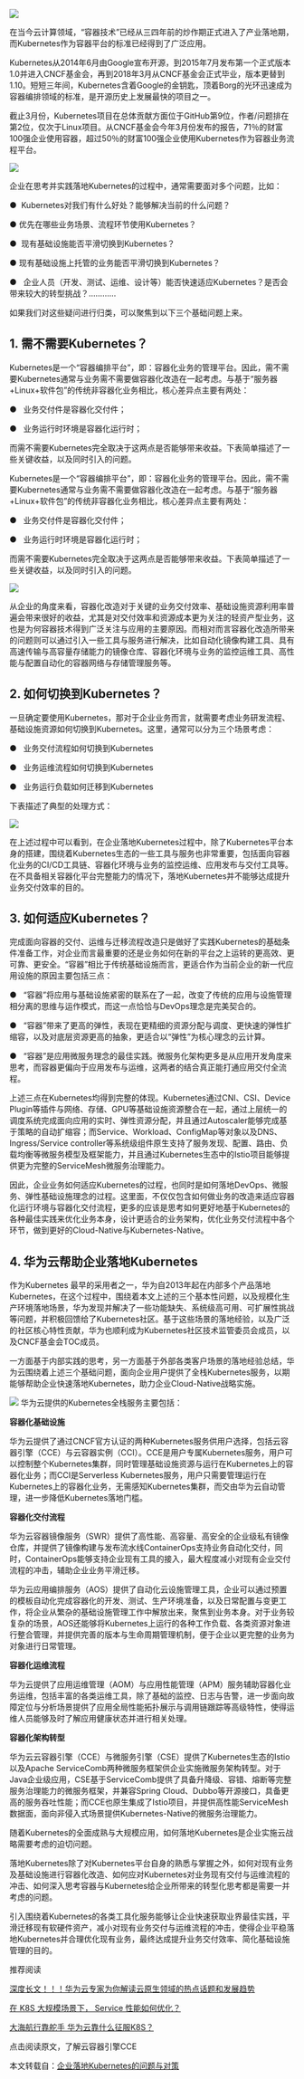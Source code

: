 ![](https://timgsa.baidu.com/timg?image&quality=80&size=b9999_10000&sec=1539179164713&di=69d8899618dae4d3e43d115e4d03b97b&imgtype=0&src=http%3A%2F%2Fztd00.photos.bdimg.com%2Fztd%2Fw%3D350%3Bq%3D70%2Fsign%3D2ebc85f5c03d70cf4cfaac08c8e7a03d%2F4e4a20a4462309f7c1d07ade7b0e0cf3d6cad6bb.jpg)



  

在当今云计算领域，“容器技术”已经从三四年前的炒作期正式进入了产业落地期，而Kubernetes作为容器平台的标准已经得到了广泛应用。

  

Kubernetes从2014年6月由Google宣布开源，到2015年7月发布第一个正式版本1.0并进入CNCF基金会，再到2018年3月从CNCF基金会正式毕业，版本更替到1.10。短短三年间，Kubernetes含着Google的金钥匙，顶着Borg的光环迅速成为容器编排领域的标准，是开源历史上发展最快的项目之一。

  

截止3月份，Kubernetes项目在总体贡献方面位于GitHub第9位，作者/问题排在第2位，仅次于Linux项目。从CNCF基金会今年3月份发布的报告，71％的财富100强企业使用容器，超过50％的财富100强企业使用Kubernetes作为容器业务流程平台。

![](https://oldboy-study.oss-cn-qingdao.aliyuncs.com/QQ%E5%9B%BE%E7%89%8720181010185549.png)

企业在思考并实践落地Kubernetes的过程中，通常需要面对多个问题，比如：  

●  Kubernetes对我们有什么好处？能够解决当前的什么问题？

● 优先在哪些业务场景、流程环节使用Kubernetes？

●  现有基础设施能否平滑切换到Kubernetes？

● 现有基础设施上托管的业务能否平滑切换到Kubernetes？

●   企业人员（开发、测试、运维、设计等）能否快速适应Kubernetes？是否会带来较大的转型挑战？…………

如果我们对这些疑问进行归类，可以聚焦到以下三个基础问题上来。

  

## 1. 需不需要Kubernetes？
Kubernetes是一个“容器编排平台”，即：容器化业务的管理平台。因此，需不需要Kubernetes通常与业务需不需要做容器化改造在一起考虑。与基于“服务器+Linux+软件包”的传统非容器化业务相比，核心差异点主要有两处：

●   业务交付件是容器化交付件；

●   业务运行时环境是容器化运行时；

  

而需不需要Kubernetes完全取决于这两点是否能够带来收益。下表简单描述了一些关键收益，以及同时引入的问题。

  

Kubernetes是一个“容器编排平台”，即：容器化业务的管理平台。因此，需不需要Kubernetes通常与业务需不需要做容器化改造在一起考虑。与基于“服务器+Linux+软件包”的传统非容器化业务相比，核心差异点主要有两处：

●   业务交付件是容器化交付件；

●   业务运行时环境是容器化运行时；

  

而需不需要Kubernetes完全取决于这两点是否能够带来收益。下表简单描述了一些关键收益，以及同时引入的问题。

![](https://oldboy-study.oss-cn-qingdao.aliyuncs.com/%E5%8C%BA%E5%88%AB.png)

从企业的角度来看，容器化改造对于关键的业务交付效率、基础设施资源利用率普遍会带来很好的收益，尤其是对交付效率和资源成本更为关注的轻资产型业务，这也是为何容器技术得到广泛关注与应用的主要原因。而相对而言容器化改造所带来的问题则可以通过引入一些工具与服务进行解决，比如自动化镜像构建工具、具有高速传输与高容量存储能力的镜像仓库、容器化环境与业务的监控运维工具、高性能与配置自动化的容器网络与存储管理服务等。

  

## 2. 如何切换到Kubernetes？


一旦确定要使用Kubernetes，那对于企业业务而言，就需要考虑业务研发流程、基础设施资源如何切换到Kubernetes。这里，通常可以分为三个场景考虑：

●   业务交付流程如何切换到Kubernetes

●   业务运维流程如何切换到Kubernetes

●   业务运行负载如何迁移到Kubernetes

  

下表描述了典型的处理方式：

  
![](https://oldboy-study.oss-cn-qingdao.aliyuncs.com/QQ%E5%9B%BE%E7%89%8720181010184002.png)

在上述过程中可以看到，在企业落地Kubernetes过程中，除了Kubernetes平台本身的搭建，围绕着Kubernetes生态的一些工具与服务也非常重要，包括面向容器化业务的CI/CD工具链、容器化环境与业务的监控运维、应用发布与交付工具等。在不具备相关容器化平台完整能力的情况下，落地Kubernetes并不能够达成提升业务交付效率的目的。

  

## 3. 如何适应Kubernetes？



完成面向容器的交付、运维与迁移流程改造只是做好了实践Kubernetes的基础条件准备工作，对企业而言最重要的还是业务如何在新的平台之上运转的更高效、更可靠、更安全。“容器”相比于传统基础设施而言，更适合作为当前企业的新一代应用设施的原因主要包括三点：

●   “容器”将应用与基础设施紧密的联系在了一起，改变了传统的应用与设施管理相分离的思维与运作模式，而这一点恰恰与DevOps理念是完美契合的。

●   “容器”带来了更高的弹性，表现在更精细的资源分配与调度、更快速的弹性扩缩容，以及对底层资源更高的抽象，更适合以“弹性”为核心理念的云计算。

●   “容器”是应用微服务理念的最佳实践。微服务化架构更多是从应用开发角度来思考，而容器更偏向于应用发布与运维，这两者的结合真正能打通应用交付全流程。

  

上述三点在Kubernetes均得到完整的体现。Kubernetes通过CNI、CSI、Device Plugin等插件与网络、存储、GPU等基础设施资源整合在一起，通过上层统一的调度系统完成面向应用的实时、弹性资源分配，并且通过Autoscaler能够完成基于策略的自动扩缩容；而Service、Workload、ConfigMap等对象以及DNS、Ingress/Service controller等系统级组件原生支持了服务发现、配置、路由、负载均衡等微服务模型及框架能力，并且通过Kubernetes生态中的Istio项目能够提供更为完整的ServiceMesh微服务治理能力。

  

因此，企业业务如何适应Kubernetes的过程，也同时是如何落地DevOps、微服务、弹性基础设施理念的过程。这里面，不仅仅包含如何做业务的改造来适应容器化运行环境与容器化交付流程，更多的应该是思考如何更好地基于Kubernetes的各种最佳实践来优化业务本身，设计更适合的业务架构，优化业务交付流程中各个环节，做到更好的Cloud-Native与Kubernetes-Native。

  

## 4. 华为云帮助企业落地Kubernetes


作为Kubernetes 最早的采用者之一，华为自2013年起在内部多个产品落地Kubernetes，在这个过程中，围绕着本文上述的三个基本性问题，以及规模化生产环境落地场景，华为发现并解决了一些功能缺失、系统级高可用、可扩展性挑战等问题，并积极回馈给了Kubernetes社区。基于这些场景的落地经验，以及广泛的社区核心特性贡献，华为也顺利成为Kubernetes社区技术监管委员会成员，以及CNCF基金会TOC成员。

  

一方面基于内部实践的思考，另一方面基于外部各类客户场景的落地经验总结，华为云围绕着上述三个基础问题，面向企业用户提供了全栈Kubernetes服务，以期能够帮助企业快速落地Kubernetes，助力企业Cloud-Native战略实施。

![](https://oldboy-study.oss-cn-qingdao.aliyuncs.com/QQ%E5%9B%BE%E7%89%8720181010184757.png)
华为云提供的Kubernetes全栈服务主要包括：

  

**容器化基础设施**

华为云提供了通过CNCF官方认证的两种Kubernetes服务供用户选择，包括云容器引擎（CCE）与云容器实例（CCI）。CCE是用户专属Kubernetes服务，用户可以控制整个Kubernetes集群，同时管理基础设施资源与运行在Kubernetes上的容器化业务；而CCI是Serverless Kubernetes服务，用户只需要管理运行在Kubernetes上的容器化业务，无需感知Kubernetes集群，而交由华为云自动管理，进一步降低Kubernetes落地门槛。

  

**容器化交付流程**

华为云容器镜像服务（SWR）提供了高性能、高容量、高安全的企业级私有镜像仓库，并提供了镜像构建与发布流水线ContainerOps支持业务自动化交付，同时，ContainerOps能够支持企业现有工具的接入，最大程度减小对现有企业交付流程的冲击，辅助企业业务平滑迁移。

  

华为云应用编排服务（AOS）提供了自动化云设施管理工具，企业可以通过预置的模板自动化完成容器化的开发、测试、生产环境准备，以及日常配置与变更工作，将企业从繁杂的基础设施管理工作中解放出来，聚焦到业务本身。对于业务较复杂的场景，AOS还能够将Kubernetes上运行的各种工作负载、各类资源对象进行整合管理，并提供完善的版本与生命周期管理机制，便于企业以更完整的业务为对象进行日常管理。

  

**容器化运维流程**

华为云提供了应用运维管理（AOM）与应用性能管理（APM）服务辅助容器化业务运维，包括丰富的各类运维工具，除了基础的监控、日志与告警，进一步面向故障定位与分析场景提供了应用全局性能拓扑展示与调用链跟踪等高级特性，使得运维人员能够及时了解应用健康状态并进行相关处理。

  

**容器化架构转型**

华为云云容器引擎（CCE）与微服务引擎（CSE）提供了Kubernetes生态的Istio以及Apache ServiceComb两种微服务框架供企业实施微服务架构转型。对于Java企业级应用，CSE基于ServiceComb提供了具备升降级、容错、熔断等完整服务治理能力的微服务框架，并兼容Spring Cloud、Dubbo等开源接口，具备更高的服务吞吐性能；而CCE也原生集成了Istio项目，并提供高性能ServiceMesh数据面，面向非侵入式场景提供Kubernetes-Native的微服务治理能力。

  

随着Kubernetes的全面成熟与大规模应用，如何落地Kubernetes是企业实施云战略需要考虑的迫切问题。

落地Kubernetes除了对Kubernetes平台自身的熟悉与掌握之外，如何对现有业务及基础设施进行容器化改造、如何应对Kubernetes对业务现有交付与运维流程的冲击、如何深入思考容器与Kubernetes给企业所带来的转型化思考都是需要一并考虑的问题。

引入围绕着Kubernetes的各类工具化服务能够让企业快速获取业界最佳实践，平滑迁移现有软硬件资产，减小对现有业务交付与运维流程的冲击，使得企业平稳落地Kubernetes并合理优化现有业务，最终达成提升业务交付效率、简化基础设施管理的目的。
 

推荐阅读

[深度长文！！！华为云专家为你解读云原生领域的热点话题和发展趋势](http://mp.weixin.qq.com/s?__biz=MzIzNzU5NTYzMA==&mid=2247483708&idx=1&sn=69941c6bd282f311edf192c59d0bd764&chksm=e8c77fbddfb0f6ab485684cc3f861f30495405de57bc0295b2bc89a60af876fb6f5ceab589f7&scene=21#wechat_redirect)

[在 K8S 大规模场景下， Service 性能如何优化？](https://mp.weixin.qq.com/s?__biz=MzIzNzU5NTYzMA==&mid=2247483742&idx=1&sn=3540b2b3073f4d3831186dbde35d6e9b&chksm=e8c77fdfdfb0f6c9c1ff3acf0553d046143b599760050f64ec52fbfb12b11af33eb15297c6bf&scene=21#wechat_redirect)

[大海航行靠舵手 华为云靠什么征服K8S？](https://mp.weixin.qq.com/s?__biz=MzIzNzU5NTYzMA==&mid=2247483729&idx=1&sn=ab00daadfa8d2f502d481b038e85cdb4&chksm=e8c77fd0dfb0f6c66e3bd1dfaadfaacd4fb12201bf18d886b5fc2207c6fdf92a7bafccb55dfc&scene=21#wechat_redirect)

  

  

点击阅读原文，了解云容器引擎CCE

本文转载自：[企业落地Kubernetes的问题与对策](https://mp.weixin.qq.com/s?__biz=MzIzNzU5NTYzMA==&mid=2247483766&idx=1&sn=74ca05a880948c193387a4c572e0838f&chksm=e8c77ff7dfb0f6e134ba5217c0da29f62eab38c8c64e604919b1340fda9fda5f9e3914b49573&mpshare=1&scene=1&srcid=1009g9l7CyD3WgIIL9eVsBvM#rd)
